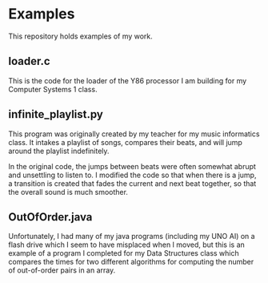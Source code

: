 # Examples
This repository holds examples of my work.
## loader.c
This is the code for the loader of the Y86 processor I am building for my Computer Systems 1 class.

## infinite_playlist.py
This program was originally created by my teacher for my music informatics class. It intakes a playlist of songs, compares their beats, and will jump around the playlist indefinitely.

In the original code, the jumps between beats were often somewhat abrupt and unsettling to listen to. I modified the code so that when there is a jump, a transition is created that fades the current and next beat together, so that the overall sound is much smoother.

## OutOfOrder.java
Unfortunately, I had many of my java programs (including my UNO AI) on a flash drive which I seem to have misplaced when I moved, but this is an example of a program I completed for my Data Structures class which compares the times for two different algorithms for computing the number of out-of-order pairs in an array.
